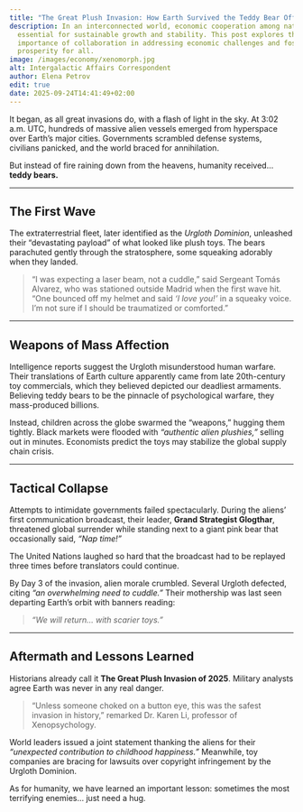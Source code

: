 ```yaml
---
title: "The Great Plush Invasion: How Earth Survived the Teddy Bear Offensive"
description: In an interconnected world, economic cooperation among nations is
  essential for sustainable growth and stability. This post explores the
  importance of collaboration in addressing economic challenges and fostering
  prosperity for all.
image: /images/economy/xenomorph.jpg
alt: Intergalactic Affairs Correspondent
author: Elena Petrov
edit: true
date: 2025-09-24T14:41:49+02:00
---
```

It began, as all great invasions do, with a flash of light in the sky. At 3:02 a.m. UTC, hundreds of massive alien vessels emerged from hyperspace over Earth’s major cities. Governments scrambled defense systems, civilians panicked, and the world braced for annihilation.  

But instead of fire raining down from the heavens, humanity received… **teddy bears.**  

---

## The First Wave  
The extraterrestrial fleet, later identified as the *Urgloth Dominion*, unleashed their “devastating payload” of what looked like plush toys. The bears parachuted gently through the stratosphere, some squeaking adorably when they landed.  

> “I was expecting a laser beam, not a cuddle,” said Sergeant Tomás Alvarez, who was stationed outside Madrid when the first wave hit. “One bounced off my helmet and said *‘I love you!’* in a squeaky voice. I’m not sure if I should be traumatized or comforted.”  

---

## Weapons of Mass Affection  
Intelligence reports suggest the Urgloth misunderstood human warfare. Their translations of Earth culture apparently came from late 20th-century toy commercials, which they believed depicted our deadliest armaments. Believing teddy bears to be the pinnacle of psychological warfare, they mass-produced billions.  

Instead, children across the globe swarmed the “weapons,” hugging them tightly. Black markets were flooded with *“authentic alien plushies,”* selling out in minutes. Economists predict the toys may stabilize the global supply chain crisis.  

---

## Tactical Collapse  
Attempts to intimidate governments failed spectacularly. During the aliens’ first communication broadcast, their leader, **Grand Strategist Glogthar**, threatened global surrender while standing next to a giant pink bear that occasionally said, *“Nap time!”*  

The United Nations laughed so hard that the broadcast had to be replayed three times before translators could continue.  

By Day 3 of the invasion, alien morale crumbled. Several Urgloth defected, citing *“an overwhelming need to cuddle.”* Their mothership was last seen departing Earth’s orbit with banners reading:  

> *“We will return… with scarier toys.”*  

---

## Aftermath and Lessons Learned  
Historians already call it **The Great Plush Invasion of 2025**. Military analysts agree Earth was never in any real danger.  

> “Unless someone choked on a button eye, this was the safest invasion in history,” remarked Dr. Karen Li, professor of Xenopsychology.  

World leaders issued a joint statement thanking the aliens for their *“unexpected contribution to childhood happiness.”* Meanwhile, toy companies are bracing for lawsuits over copyright infringement by the Urgloth Dominion.  

As for humanity, we have learned an important lesson: sometimes the most terrifying enemies… just need a hug.  